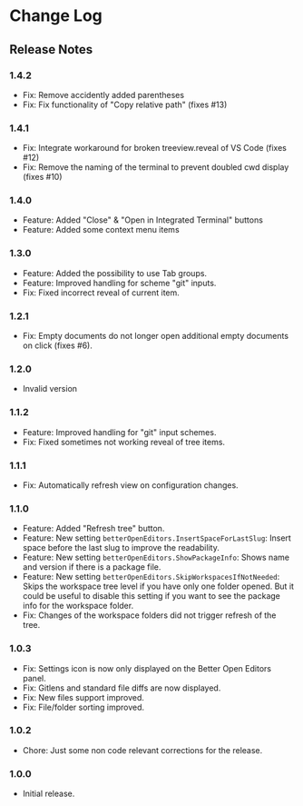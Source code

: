 # Change Log

## Release Notes

### 1.4.2

 * Fix: Remove accidently added parentheses
 * Fix: Fix functionality of "Copy relative path" (fixes #13)

### 1.4.1

 * Fix: Integrate workaround for broken treeview.reveal of VS Code (fixes #12)
 * Fix: Remove the naming of the terminal to prevent doubled cwd display (fixes #10)

### 1.4.0

 * Feature: Added "Close" & "Open in Integrated Terminal" buttons
 * Feature: Added some context menu items

### 1.3.0

 * Feature: Added the possibility to use Tab groups.
 * Feature: Improved handling for scheme "git" inputs.
 * Fix: Fixed incorrect reveal of current item.

### 1.2.1

 * Fix: Empty documents do not longer open additional empty documents on click (fixes #6).

### 1.2.0

 * Invalid version

### 1.1.2

 * Feature: Improved handling for "git" input schemes.
 * Fix: Fixed sometimes not working reveal of tree items.

### 1.1.1

 * Fix: Automatically refresh view on configuration changes.
 
### 1.1.0

 * Feature: Added "Refresh tree" button.
 * Feature: New setting `betterOpenEditors.InsertSpaceForLastSlug`: Insert space before the last slug to improve the readability.
 * Feature: New setting `betterOpenEditors.ShowPackageInfo`: Shows name and version if there is a package file.
 * Feature: New setting `betterOpenEditors.SkipWorkspacesIfNotNeeded`: Skips the workspace tree level if you have only one folder opened. But it could be useful to disable this setting if you want to see the package info for the workspace folder.
 * Fix: Changes of the workspace folders did not trigger refresh of the tree.
 
 ### 1.0.3

 * Fix: Settings icon is now only displayed on the Better Open Editors panel.
 * Fix: Gitlens and standard file diffs are now displayed.
 * Fix: New files support improved.
 * Fix: File/folder sorting improved.

### 1.0.2

 * Chore: Just some non code relevant corrections for the release.


### 1.0.0

 * Initial release.

